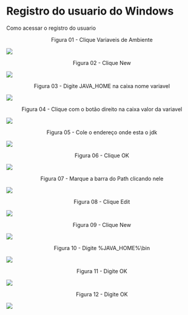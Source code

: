 # Registro do usuario do Windows

Como acessar o registro do usuario

<div align="center">
Figura 01 - Clique Variaveis de Ambiente
</div>

![](Imagens/Windows-Java-Home-Usuario-Modo2-Img01.png)

<div align="center">
Figura 02 - Clique New
</div>

![](Imagens/Windows-Java-Home-Usuario-Modo2-Img02.png)

<div align="center">
Figura 03 - Digite JAVA_HOME na caixa nome variavel
</div>

![](Imagens/Windows-Java-Home-Usuario-Modo2-Img03.png)

<div align="center">
Figura 04 - Clique com o botão direito na caixa valor da variavel
</div>

![](Imagens/Windows-Java-Home-Usuario-Modo2-Img04.png)

<div align="center">
Figura 05 - Cole o endereço onde esta o jdk
</div>

![](Imagens/Windows-Java-Home-Usuario-Modo2-Img05.png)

<div align="center">
Figura 06 - Clique OK
</div>

![](Imagens/Windows-Java-Home-Usuario-Modo2-Img06.png)

<div align="center">
Figura 07 - Marque a barra do Path clicando nele
</div>

![](Imagens/Windows-Java-Home-Usuario-Modo2-Img07.png)

<div align="center">
Figura 08 - Clique Edit
</div>

![](Imagens/Windows-Java-Home-Usuario-Modo2-Img08.png)

<div align="center">
Figura 09 - Clique New
</div>

![](Imagens/Windows-Java-Home-Usuario-Modo2-Img09.png)


<div align="center">
Figura 10 - Digite %JAVA_HOME%\bin
</div>

![](Imagens/Windows-Java-Home-Usuario-Modo2-Img10.png)

<div align="center">
Figura 11 - Digite OK
</div>

![](Imagens/Windows-Java-Home-Usuario-Modo2-Img11.png)

<div align="center">
Figura 12 - Digite OK
</div>

![](Imagens/Windows-Java-Home-Usuario-Modo2-Img12.png)